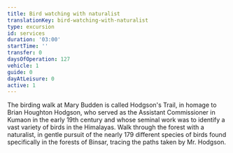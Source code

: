 ```yaml
---
title: Bird watching with naturalist
translationKey: bird-watching-with-naturalist
type: excursion
id: services
duration: '03:00'
startTime: ''
transfer: 0
daysOfOperation: 127
vehicle: 1
guide: 0
dayAtLeisure: 0
active: 1
---
```

The birding walk at Mary Budden is called Hodgson's Trail, in homage to Brian Houghton Hodgson, who served as the Assistant Commissioner in Kumaon in the early 19th century and whose seminal work was to identify a vast variety of birds in the Himalayas. Walk through the forest with a naturalist, in gentle pursuit of the nearly 179 different species of birds found specifically in the forests of Binsar, tracing the paths taken by Mr. Hodgson.